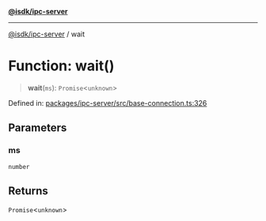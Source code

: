 [**@isdk/ipc-server**](../README.md)

***

[@isdk/ipc-server](../globals.md) / wait

# Function: wait()

> **wait**(`ms`): `Promise`\<`unknown`\>

Defined in: [packages/ipc-server/src/base-connection.ts:326](https://github.com/isdk/ipc-server.js/blob/2f64abf9d868d3d65221954637804408e9f46984/src/base-connection.ts#L326)

## Parameters

### ms

`number`

## Returns

`Promise`\<`unknown`\>
